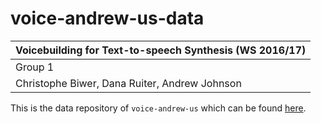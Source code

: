 # voice-andrew-us-data

| Voicebuilding for Text-to-speech Synthesis (WS 2016/17) |
| ------------------------------------------------------- |
| Group 1                                                 |
| Christophe Biwer, Dana Ruiter, Andrew Johnson           |

This is the data repository of `voice-andrew-us` which can be found [here](https://github.com/yoshegg/voice-andrew-us). 

